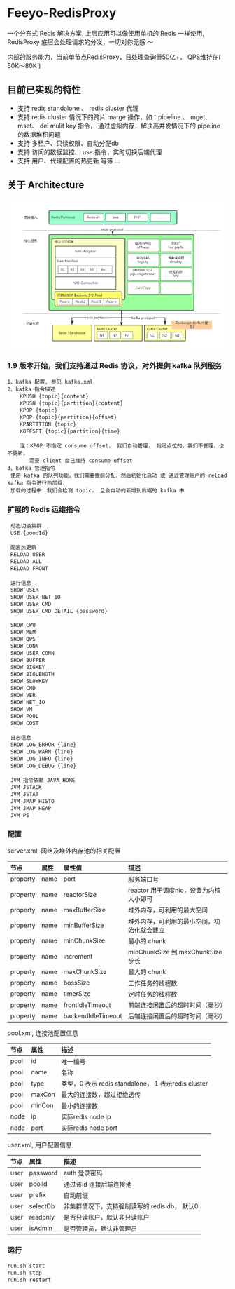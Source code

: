 # Feeyo-RedisProxy

一个分布式 Redis 解决方案, 上层应用可以像使用单机的 Redis 一样使用, RedisProxy 底层会处理请求的分发，一切对你无感 ～

内部的服务能力，当前单节点RedisProxy，日处理查询量50亿+， QPS维持在( 50K～80K )

## 目前已实现的特性
*  支持 redis standalone 、 redis cluster 代理
*  支持 redis cluster 情况下的跨片 marge 操作，如：pipeline 、 mget、 mset、 del mulit key 指令， 通过虚拟内存，解决高并发情况下的 pipeline 的数据堆积问题
*  支持 多租户、只读权限、自动分配db 
*  支持 访问的数据监控、 use 指令，实时切换后端代理
*  支持 用户、代理配置的热更新 等等 ...

## 关于 Architecture 
![img](resources/docs/images/3d5201396f213cf78c61c68c2e8c77a5.png)

### 1.9 版本开始，我们支持通过 Redis 协议，对外提供 kafka 队列服务

	1、kafka 配置, 参见 kafka.xml
	2、kafka 指令描述
		KPUSH {topic}{content}
		KPUSH {topic}{partition}{content}
		KPOP {topic}
		KPOP {topic}{partition}{offset}
		KPARTITION {topic}	    	 				
		KOFFSET {topic}{partition}{time}	    	 				  
	
		注：KPOP 不指定 consume offset， 我们自动管理， 指定点位的，我们不管理，也不更新，
		   需要 client 自己维持 consume offset
	3、kafka 管理指令
	 使用 kafka 的队列功能，我们需要提前分配，然后初始化启动 或 通过管理账户的 reload kafka 指令进行热加载，
	 加载的过程中，我们会检测 topic， 且会自动的新增到后端的 kafka 中


### 扩展的 Redis 运维指令
	
	 动态切换集群
	 USE {poodId}
	 
	 配置热更新
	 RELOAD USER
	 RELOAD ALL
	 RELOAD FRONT
	 
	 运行信息
	 SHOW USER
	 SHOW USER_NET_IO 
	 SHOW USER_CMD
	 SHOW USER_CMD_DETAIL {password}
	 
	 SHOW CPU
	 SHOW MEM
	 SHOW QPS
	 SHOW CONN
	 SHOW USER_CONN
	 SHOW BUFFER
	 SHOW BIGKEY
	 SHOW BIGLENGTH
	 SHOW SLOWKEY
	 SHOW CMD
	 SHOW VER
	 SHOW NET_IO
	 SHOW VM
	 SHOW POOL
	 SHOW COST
	 
	 日志信息
	 SHOW LOG_ERROR {line}
	 SHOW LOG_WARN {line}
	 SHOW LOG_INFO {line}
	 SHOW LOG_DEBUG {line}
	 
	 JVM 指令依赖 JAVA_HOME 
	 JVM JSTACK
	 JVM JSTAT
	 JVM JMAP_HISTO
	 JVM JMAP_HEAP
	 JVM PS

### 配置

server.xml, 网络及堆外内存池的相关配置
  
| 节点        | 属性      	 | 属性值 		  	 |  描述 						 		|
| :--------  | :----------   | :-------------    | :---------------------------  		|
| property   | name	    	 | port  		  	 |  服务端口号      				 		|
| property   | name	    	 | reactorSize    	 |  reactor 用于调度nio，设置为内核大小即可  	|
| property   | name	    	 | maxBufferSize  	 |  堆外内存，可利用的最大空间      			|
| property   | name	    	 | minBufferSize  	 |  堆外内存，可利用的最小空间，初始化就会建立   |
| property   | name	    	 | minChunkSize   	 |  最小的 chunk      					|
| property   | name	    	 | increment  	  	 |  minChunkSize 到 maxChunkSize 步长		|
| property   | name	    	 | maxChunkSize	     |  最大的 chunk       					|
| property   | name	    	 | bossSize  	  	 |  工作任务的线程数      					|
| property   | name	    	 | timerSize  	  	 |  定时任务的线程数      			    	|
| property   | name	    	 | frontIdleTimeout	 |  前端连接闲置后的超时时间（毫秒）	      	|
| property   | name	    	 | backendIdleTimeout|  后端连接闲置后的超时时间（毫秒）  			|
	

pool.xml, 连接池配置信息
	
| 节点        | 属性    	|  描述 |
| :--------  | :-----   | :-------------------------------------------------------- |
| pool       | id      	|   唯一编号    												|
| pool       | name     |   名称    													|
| pool       | type    	|   类型，0 表示 redis standalone， 1 表示redis cluster    		|
| pool       | maxCon   |   最大的连接数，超过拒绝透传    								|
| pool       | minCon   |   最小的连接数   										 	|
| node       | ip      	|   实际redis node ip   										|
| node       | port     |   实际redis node port    									|
  
user.xml, 用户配置信息

| 节点        | 属性    	|  描述 |
| :--------  | :-----   | :-------------------------------------------- |
| user       | password |   auth 登录密码    								|
| user       | poolId   |   通过该id 连接后端连接池    						|
| user       | prefix  	|   自动前缀  									|
| user       | selectDb |   非集群情况下，支持强制读写的 redis db， 默认0    	|
| user       | readonly |   是否只读账户，默认非只读账户   					|
| user       | isAdmin  |   是否管理员，默认非管理员   						|
  
### 运行
	run.sh start
	run.sh stop
	run.sh restart
	
	